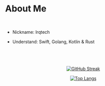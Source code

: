 # About Me

</br>

- Nickname: lrqtech

- Understand: Swift, Golang, Kotlin & Rust

</br>

# 

<div align="center">

   [![GitHub Streak](http://github-readme-streak-stats.herokuapp.com?user=lrqtech&theme=vue)](https://github.com/lrqtech)

</div>

<div align="center">

   [![Top Langs](https://github-readme-stats.vercel.app/api/top-langs/?username=lrqtech&layout=compact)](https://github.com/lrqtech)

</div>
